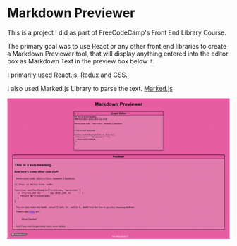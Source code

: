 # Markdown Previewer

This is a project I did as part of FreeCodeCamp's Front End Library Course. 

The primary goal was to use React or any other front end libraries to create a Markdown Previewer tool, that will display anything entered into the editor box as Markdown Text in the preview box below it.

I primarily used React.js, Redux and CSS.

I also used Marked.js Library to parse the text.
[Marked.js](https://marked.js.org/)


![Gif Preview](public/previewer.gif)